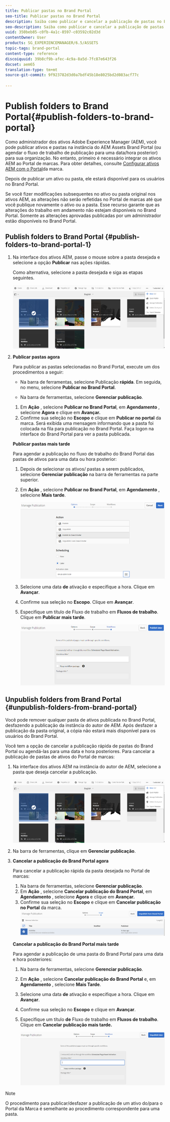 ```yaml
---
title: Publicar pastas no Brand Portal
seo-title: Publicar pastas no Brand Portal
description: Saiba como publicar e cancelar a publicação de pastas no Brand Portal.
seo-description: Saiba como publicar e cancelar a publicação de pastas no Brand Portal.
uuid: 350beb85-c0fb-4a1c-8597-c03592c02d3d
contentOwner: User
products: SG_EXPERIENCEMANAGER/6.5/ASSETS
topic-tags: brand-portal
content-type: reference
discoiquuid: 39b8cf9b-afec-4c9a-8a5d-7fc87e643f26
docset: aem65
translation-type: tm+mt
source-git-commit: 9f923782d3d0a7bdf45b18e8025bd2d083acf77c

---
```



# Publish folders to Brand Portal{#publish-folders-to-brand-portal}

Como administrador dos ativos Adobe Experience Manager (AEM), você pode publicar ativos e pastas na instância do AEM Assets Brand Portal (ou agendar o fluxo de trabalho de publicação para uma data/hora posterior) para sua organização. No entanto, primeiro é necessário integrar os ativos AEM ao Portal de marcas. Para obter detalhes, consulte [Configurar ativos AEM com o Portal](/help/assets/configure-aem-assets-with-brand-portal.md)da marca.

Depois de publicar um ativo ou pasta, ele estará disponível para os usuários no Brand Portal.

Se você fizer modificações subsequentes no ativo ou pasta original nos ativos AEM, as alterações não serão refletidas no Portal de marcas até que você publique novamente o ativo ou a pasta. Esse recurso garante que as alterações do trabalho em andamento não estejam disponíveis no Brand Portal. Somente as alterações aprovadas publicadas por um administrador estão disponíveis no Brand Portal.

## Publish folders to Brand Portal {#publish-folders-to-brand-portal-1}

1. Na interface dos ativos AEM, passe o mouse sobre a pasta desejada e selecione a opção **Publicar** nas ações rápidas.

   Como alternativa, selecione a pasta desejada e siga as etapas seguintes.

   ![publish2bp](assets/publish2bp.png)

1. **Publicar pastas agora**

   Para publicar as pastas selecionadas no Brand Portal, execute um dos procedimentos a seguir:

   * Na barra de ferramentas, selecione Publicação **rápida**. Em seguida, no menu, selecione **Publicar no Brand Portal**.

   * Na barra de ferramentas, selecione **Gerenciar publicação**.
   1. Em **Ação** , selecione **Publicar no Brand Portal**, em **Agendamento** , selecione **Agora** e clique em **Avançar.**
   1. Confirme sua seleção no **Escopo** e clique em **Publicar no portal** da marca.
   Será exibida uma mensagem informando que a pasta foi colocada na fila para publicação no Brand Portal. Faça logon na interface do Brand Portal para ver a pasta publicada.

   **Publicar pastas mais tarde**

   Para agendar a publicação no fluxo de trabalho do Brand Portal das pastas de ativos para uma data ou hora posterior:

   1. Depois de selecionar os ativos/ pastas a serem publicados, selecione **Gerenciar publicação** na barra de ferramentas na parte superior.
   1. Em **Ação** , selecione **Publicar no Brand Portal**, em **Agendamento** , selecione **Mais tarde**.

      ![publishlaterbp](assets/publishlaterbp.png)

   1. Selecione uma data **de** ativação e especifique a hora. Clique em **Avançar**.
   1. Confirme sua seleção no **Escopo**. Clique em **Avançar**.
   1. Especifique um título de Fluxo de trabalho em **Fluxos de trabalho**. Clique em **Publicar mais tarde**.

      ![manager chedulepub](assets/manageschedulepub.png)



## Unpublish folders from Brand Portal {#unpublish-folders-from-brand-portal}

Você pode remover qualquer pasta de ativos publicada no Brand Portal, desfazendo a publicação da instância do autor de AEM. Após desfazer a publicação da pasta original, a cópia não estará mais disponível para os usuários do Brand Portal.

Você tem a opção de cancelar a publicação rápida de pastas do Brand Portal ou agendá-las para uma data e hora posteriores. Para cancelar a publicação de pastas de ativos do Portal de marcas:

1. Na interface dos ativos AEM na instância do autor de AEM, selecione a pasta que deseja cancelar a publicação.

   ![publish2bp-1](assets/publish2bp.png)

1. Na barra de ferramentas, clique em **Gerenciar publicação**.

1. **Cancelar a publicação do Brand Portal agora**

   Para cancelar a publicação rápida da pasta desejada no Portal de marcas:

   1. Na barra de ferramentas, selecione **Gerenciar publicação**.
   1. Em **Ação** , selecione **Cancelar publicação do Brand Portal**, em **Agendamento** , selecione **Agora** e clique em **Avançar.**
   1. Confirme sua seleção no **Escopo** e clique em **Cancelar publicação no Portal** da marca.
   ![confirmar-desfazer a publicação](assets/confirm-unpublish.png)

   **Cancelar a publicação do Brand Portal mais tarde**

   Para agendar a publicação de uma pasta do Brand Portal para uma data e hora posteriores:

   1. Na barra de ferramentas, selecione **Gerenciar publicação**.
   1. Em **Ação** , selecione **Cancelar publicação do Brand Portal** e, em **Agendamento** , selecione **Mais Tarde**.
   1. Selecione uma data **de** ativação e especifique a hora. Clique em **Avançar**.
   1. Confirme sua seleção no **Escopo** e clique em **Avançar**.
   1. Especifique um título **de** Fluxo de trabalho em **Fluxos de trabalho**. Clique em **Cancelar publicação mais tarde.**

      ![despublicar fluxos de trabalho](assets/unpublishworkflows.png)


>[!NOTE]
>
>O procedimento para publicar/desfazer a publicação de um ativo do/para o Portal da Marca é semelhante ao procedimento correspondente para uma pasta.

